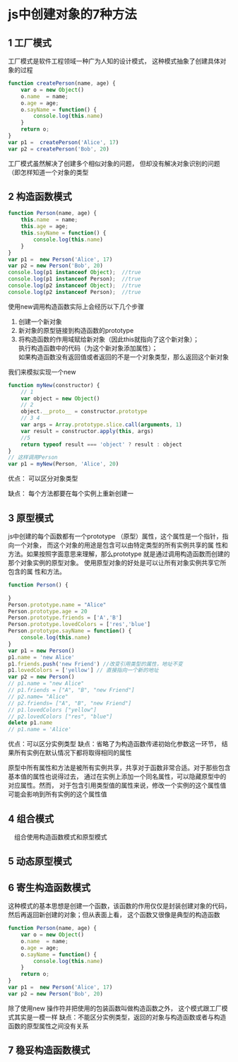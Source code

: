 # js中创建对象的7种方法
## 1 工厂模式
工厂模式是软件工程领域一种广为人知的设计模式，
这种模式抽象了创建具体对象的过程
```javascript
function createPerson(name, age) {
    var o = new Object()
    o.name  = name;
    o.age = age;
    o.sayName = function() {
        console.log(this.name)
    }
    return o;
}
var p1 =  createPerson('Alice', 17)
var p2 = createPerson('Bob', 20)
```
工厂模式虽然解决了创建多个相似对象的问题，
但却没有解决对象识别的问题（即怎样知道一个对象的类型
## 2 构造函数模式
```javascript
function Person(name, age) {
    this.name  = name;
    this.age = age;
    this.sayName = function() {
        console.log(this.name)
    }
}
var p1 =  new Person('Alice', 17)
var p2 = new Person('Bob', 20)
console.log(p1 instanceof Object);  //true
console.log(p1 instanceof Person);  //true
console.log(p2 instanceof Object);  //true
console.log(p2 instanceof Person);  //true
```
使用new调用构造函数实际上会经历以下几个步骤
   1. 创建一个新对象  
   2. 新对象的原型链接到构造函数的prototype
   3. 将构造函数的作用域赋给新对象（因此this就指向了这个新对象）；  
   执行构造函数中的代码（为这个新对象添加属性）；  
   如果构造函数没有返回值或者返回的不是一个对象类型，那么返回这个新对象

我们来模拟实现一个new

```javascript
function myNew(constructor) {
    // 1
    var object = new Object() 
    // 2
    object.__proto__ = constructor.prototype 
    // 3 4
    var args = Array.prototype.slice.call(arguments, 1)
    var result = constructor.apply(this, args) 
    //5
    return typeof result === 'object' ? result : object 
}
// 这样调用Person
var p1 = myNew(Person, 'Alice', 20)
```
优点： 可以区分对象类型

缺点： 每个方法都要在每个实例上重新创建一
## 3 原型模式
js中创建的每个函数都有一个prototype
（原型）属性，这个属性是一个指针，指向一个对象，
而这个对象的用途是包含可以由特定类型的所有实例共享的属
性和方法。如果按照字面意思来理解，那么prototype
就是通过调用构造函数而创建的那个对象实例的原型对象。
使用原型对象的好处是可以让所有对象实例共享它所包含的属
性和方法。
```javascript
function Person() {
    
}
Person.prototype.name = "Alice"
Person.prototype.age = 20
Person.prototype.friends = ['A','B']
Person.prototype.lovedColors = ['res','blue']
Person.prototype.sayName = function() {
    console.log(this.name)
}
var p1 = new Person()
p1.name = 'new Alice'
p1.friends.push('new Friend') //改变引用类型的属性，地址不变
p1.lovedColors = ['yellow'] // 直接指向一个新的地址
var p2 = new Person()
// p1.name = "new Alice"
// p1.friends = ["A", "B", "new Friend"]
// p2.name= "Alice"
// p2.friends= ["A", "B", "new Friend"]
// p1.lovedColors ["yellow"]
// p2.lovedColors ["res", "blue"]
delete p1.name
// p1.name = 'Alice'
```
优点：可以区分实例类型
缺点：省略了为构造函数传递初始化参数这一环节，
结果所有实例在默认情况下都将取得相同的属性

原型中所有属性和方法是被所有实例共享，共享对于函数非常合适。对于那些包含基本值的属性也说得过去，
通过在实例上添加一个同名属性，可以隐藏原型中的对应属性。然而，
对于包含引用类型值的属性来说，修改一个实例的这个属性值可能会影响到所有实例的这个属性值
## 4 组合模式
　组合使用构造函数模式和原型模式
## 5 动态原型模式
## 6 寄生构造函数模式
这种模式的基本思想是创建一个函数，该函数的作用仅仅是封装创建对象的代码，
然后再返回新创建的对象；但从表面上看，
这个函数又很像是典型的构造函数
```javascript
function Person(name, age) {
    var o = new Object()
    o.name  = name;
    o.age = age;
    o.sayName = function() {
        console.log(this.name)
    }
    return o;
}
var p1 =  new Person('Alice', 17)
var p2 = new Person('Bob', 20)
```
除了使用new
操作符并把使用的包装函数叫做构造函数之外，
这个模式跟工厂模式其实是一模一样
缺点：不能区分实例类型，返回的对象与构造函数或者与构造函数的原型属性之间没有关系
## 7 稳妥构造函数模式
